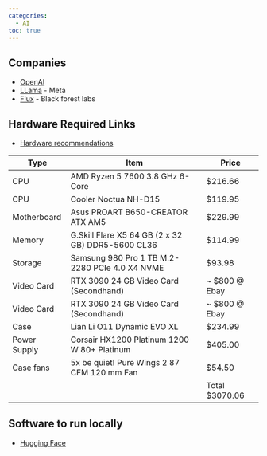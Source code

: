 ```yaml
---
categories:
  - AI
toc: true
---
```


## Companies

* [OpenAI](https://openai.com/)
* [LLama](https://llama.meta.com/) - Meta
* [Flux](https://blackforestlabs.ai/) - Black forest labs

## Hardware Required Links

* [Hardware recommendations](https://www.hardware-corner.net/guides/computer-to-run-llama-ai-model/)

| Type         | Item                                              | Price          |
| ------------ | ------------------------------------------------- | -------------- |
| CPU          | AMD Ryzen 5 7600 3.8 GHz 6-Core                   | $216.66        |
| CPU          | Cooler	Noctua NH-D15                              | $119.95        |
| Motherboard  | Asus PROART B650-CREATOR ATX AM5                  | $229.99        |
| Memory       | G.Skill Flare X5 64 GB (2 x 32 GB) DDR5-5600 CL36 | $114.99        |
| Storage      | Samsung 980 Pro 1 TB M.2-2280 PCIe 4.0 X4 NVME    | $93.98         |
| Video Card   | RTX 3090 24 GB Video Card (Secondhand)            | ~ $800 @ Ebay  |
| Video Card   | RTX 3090 24 GB Video Card (Secondhand)            | ~ $800 @ Ebay  |
| Case         | Lian Li O11 Dynamic EVO XL                        | $234.99        |
| Power Supply | Corsair HX1200 Platinum 1200 W 80+ Platinum       | $405.00        |
| Case fans    | 5x be quiet! Pure Wings 2 87 CFM 120 mm Fan       | $54.50         |
|              |                                                   | Total $3070.06 |

## Software to run locally

* [Hugging Face](https://semaphoreci.com/blog/local-llm)
